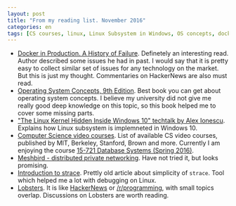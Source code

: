 ```yaml
---
layout: post
title: "From my reading list. November 2016"
categories: en
tags: [CS courses, linux, Linux Subsystem in Windows, OS concepts, docker, strace, meshbird]
---
```


- [Docker in Production. A History of Failure](https://news.ycombinator.com/item?id=12872304). Definetely an interesting read. Author described some issues he had in past. I would say that it is pretty easy to collect similar set of issues for any technology on the market. But this is just my thought. Commentaries on HackerNews are also must read.
- [Operating System Concepts, 9th
  Edition](http://www.wiley.com/WileyCDA/WileyTitle/productCd-EHEP002013.html).
  Best book you can get about operating system concepts. I believe my
  university did not give me really good deep knowledge on this topic, so this
  book helped me to cover some missing parts.
- ["The Linux Kernel Hidden Inside Windows 10" techtalk by Alex Ionescu](https://youtu.be/_p3RtkwstNk). Explains how Linux subsystem is implemneted in Windows 10.
- [Computer Science video courses](https://github.com/Developer-Y/cs-video-courses). List of available CS video courses, published by MIT, Berkeley, Stanford, Brown and more. Currently I am enjoying the course [15-721 Database Systems (Spring 2016)](https://www.youtube.com/playlist?list=PLSE8ODhjZXjbisIGOepfnlbfxeH7TW-8O).
- [Meshbird - distributed private networking](http://meshbird.com). Have not tried it, but looks promising. 
- [Introduction to strace](https://jorge.fbarr.net/2014/01/19/introduction-to-strace/). Prettly old article about simplicity of `strace`. Tool which helped me a lot with debugging on Linux.
- [Lobsters](http://lobste.rs). It is like [HackerNews](https://news.ycombinator.com) or [/r/programming](https://www.reddit.com/r/programming/), with small topics overlap. Discussions on Lobsters are worth reading.
